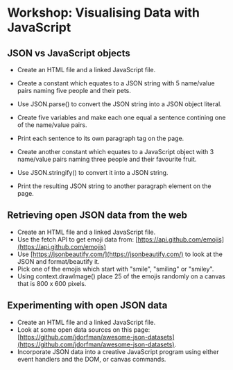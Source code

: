 # Workshop: Visualising Data with JavaScript

## JSON vs JavaScript objects

- Create an HTML file and a linked JavaScript file.
- Create a constant which equates to a JSON string with 5 name/value pairs naming five people and their pets.
- Use JSON.parse() to convert the JSON string into a JSON object literal.
- Create five variables and make each one equal a sentence contining one of the name/value pairs.
- Print each sentence to its own paragraph tag on the page.

- Create another constant which equates to a JavaScript object with 3 name/value pairs naming three people and their favourite fruit.
- Use JSON.stringify() to convert it into a JSON string.
- Print the resulting JSON string to another paragraph element on the page.

## Retrieving open JSON data from the web

- Create an HTML file and a linked JavaScript file.
- Use the fetch API to get emoji data from: [https://api.github.com/emojis](https://api.github.com/emojis)
- Use [https://jsonbeautify.com/](https://jsonbeautify.com/) to look at the JSON and format/beautify it.
- Pick one of the emojis which start with "smile", "smiling" or "smiley".
- Using context.drawImage() place 25 of the emojis randomly on a canvas that is 800 x 600 pixels.

## Experimenting with open JSON data

- Create an HTML file and a linked JavaScript file.
- Look at some open data sources on this page:
[https://github.com/jdorfman/awesome-json-datasets](https://github.com/jdorfman/awesome-json-datasets).
- Incorporate JSON data into a creative JavaScript program using either event handlers and the DOM, or canvas commands.
